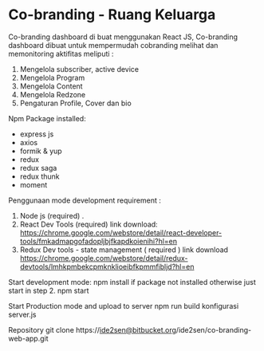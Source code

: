 # Co-branding - Ruang Keluarga

Co-branding dashboard di buat menggunakan React JS, Co-branding dashboard dibuat untuk mempermudah cobranding melihat dan memonitoring aktifitas meliputi :

1. Mengelola subscriber, active device
2. Mengelola Program
3. Mengelola Content
4. Mengelola Redzone
5. Pengaturan Profile, Cover dan bio

Npm Package installed:
- express js
- axios
- formik & yup
- redux
- redux saga
- redux thunk
- moment

Penggunaan mode development requirement : 
1. Node js (required) .
2. React Dev Tools (required) 
link download: https://chrome.google.com/webstore/detail/react-developer-tools/fmkadmapgofadopljbjfkapdkoienihi?hl=en
3. Redux Dev tools - state management ( required )
link download
https://chrome.google.com/webstore/detail/redux-devtools/lmhkpmbekcpmknklioeibfkpmmfibljd?hl=en

Start development mode:
npm install if package not installed otherwise just start in step 2.
npm start

Start Production mode and upload to server
npm run build
konfigurasi server.js

Repository
git clone https://ide2sen@bitbucket.org/ide2sen/co-branding-web-app.git

